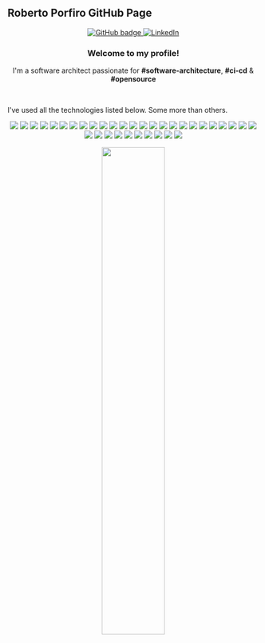 ## Roberto Porfiro GitHub Page


<p align="center">
  <a href="https://github.com/robertoporfiro">
    <img src="https://img.shields.io/badge/-Github-000?style=for-the-badge&logo=Github&logoColor=white&link=https://github.com/robertoporfiro" alt="GitHub badge" />
  </a>
  <a href="https://www.linkedin.com/in/robertoporfiro/">
    <img src="https://img.shields.io/badge/-LinkedIn-blue?style=for-the-badge&logo=Linkedin&logoColor=white&link=https://www.linkedin.com/in/robertoporfiro/" alt="LinkedIn" />
  </a>
</p>

<h3 align="center">Welcome to my profile!</h3>
<p align="center">I'm a software architect passionate for <b>#software-architecture</b>, <b>#ci-cd</b> & <b>#opensource</b></p>
<br>

<p>I've used all the technologies listed below. Some more than others.</p>

<p align="center">
  <img src="https://img.shields.io/badge/-Microsoft%20Azure-0089D6?logo=microsoftazure&logoColor=white" />
  <img src="https://img.shields.io/badge/-Azure%20Pipelines-2560E0?logo=azurepipelines&logoColor=white" />
  <img src="https://img.shields.io/badge/-Azure%20DevOps-0078D7?logo=azuredevops&logoColor=white" />
  <img src="https://img.shields.io/badge/-Visual%20Studio-5C2D91?logo=visualstudio&logoColor=white" />
  <img src="https://img.shields.io/badge/-Visual%20Studio%20Code-007ACC?logo=visualstudiocode&logoColor=white" />
  <img src="https://img.shields.io/badge/-Git-F05032?logo=git&logoColor=white" />
  <img src="https://img.shields.io/badge/-GitHub-181717?logo=github&logoColor=white" />
  <img src="https://img.shields.io/badge/-GitLab-FCA121?logo=gitlab&logoColor=black" />
  <img src="https://img.shields.io/badge/-GitHub%20Actions-2088FF?logo=githubactions&logoColor=white" />  
  <img src="https://img.shields.io/badge/-NPM-CB3837?logo=npm&logoColor=white" />
  <img src="https://img.shields.io/badge/-YARN-2C8EBB?logo=yarn&logoColor=white" />
  <img src="https://img.shields.io/badge/-NPM-CB3837?logo=npm&logoColor=white" />
  <img src="https://img.shields.io/badge/-Kubernetes-326CE5?logo=kubernetes&logoColor=white" />
  <img src="https://img.shields.io/badge/-Helm-277A9F?logo=helm&logoColor=white" />
  <img src="https://img.shields.io/badge/-Microsoft-666666?logo=microsoft&logoColor=white" />
  <img src="https://img.shields.io/badge/-Angular-DD0031?logo=angular&logoColor=white" />
  <img src="https://img.shields.io/badge/-Microsoft%20Sql%20Server-CC2927?logo=microsoftsqlserver&logoColor=white" />
  <img src="https://img.shields.io/badge/-NPM-CB3837?logo=npm&logoColor=white" />
  <img src="https://img.shields.io/badge/-Terraform-623CE4?logo=terraform&logoColor=white" />
  <img src="https://img.shields.io/badge/-Docker-2496ED?logo=docker&logoColor=white" />
  <img src="https://img.shields.io/badge/-Twilio-F22F46?logo=twilio&logoColor=white" />
  <img src="https://img.shields.io/badge/-Stripe-008CDD?logo=stripe&logoColor=white" />
  <img src="https://img.shields.io/badge/-Google%20Cloud-4285F4?logo=googlecloud&logoColor=white" />
  <img src="https://img.shields.io/badge/-Google%20Play-4285F4?logo=googleplay&logoColor=white" />
  <img src="https://img.shields.io/badge/-Apache%20Kafka-000000?logo=apachekafka&logoColor=white" />
  <img src="https://img.shields.io/badge/-Redis-DC382D?logo=redis&logoColor=white" />
  <img src="https://img.shields.io/badge/-RabbitMQ-FF6600?logo=rabbitmq&logoColor=white" />
  <img src="https://img.shields.io/badge/-MongoDb-47A248?logo=mongodb&logoColor=white" />
  <img src="https://img.shields.io/badge/-Node.js-339933?logo=node-dot-js&logoColor=white" />
  <img src="https://img.shields.io/badge/-Heroku-430098?logo=heroku&logoColor=white" />
  <img src="https://img.shields.io/badge/-NuGet-004880?logo=nuget&logoColor=white" />
  <img src="https://img.shields.io/badge/-Unity-000000?logo=unity&logoColor=white" />
  <img src="https://img.shields.io/badge/-Swagger-85EA2D?logo=swagger&logoColor=white" />
  <img src="https://img.shields.io/badge/-OpenAPI%20Initiative-6BA539?logo=openapiinitiative&logoColor=white" />
  <img src="https://img.shields.io/badge/-MailChimp-FFE01B?logo=mailchimp&logoColor=white" />
</p>

<p align="center"><img width="50%" src="https://github-readme-stats.vercel.app/api?username=robertoporfiro&show_icons=true&theme=nightowl" /></p>

